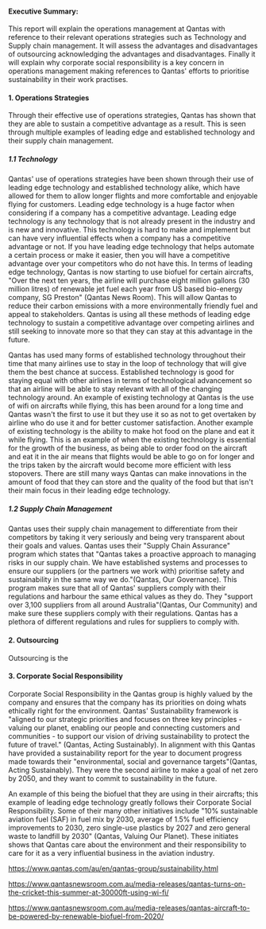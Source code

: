 

#### Executive Summary:

This report will explain the operations management at Qantas with reference to their relevant operations strategies such as Technology and Supply chain management. It will assess the advantages and disadvantages of outsourcing acknowledging the advantages and disadvantages. Finally it will explain why corporate social responsibility is a key concern in operations management making references to Qantas' efforts to prioritise sustainability in their work practises. 

#### 1. Operations Strategies

Through their effective use of operations strategies, Qantas has shown that they are able to sustain a competitive advantage as a result. This is seen through multiple examples of leading edge and established technology and their supply chain management. 

##### 1.1 Technology

Qantas' use of operations strategies have been shown through their use of leading edge technology and established technology alike, which have allowed for them to allow longer flights and more comfortable and enjoyable flying for customers. Leading edge technology is a huge factor when considering if a company has a competitive advantage. Leading edge technology is any technology that is not already present in the industry and is new and innovative. This technology is hard to make and implement but can have very influential effects when a company has a competitive advantage or not. If you have leading edge technology that helps automate a certain process or make it easier, then you will have a competitive advantage over your competitors who do not have this. In terms of leading edge technology, Qantas is now starting to use biofuel for certain aircrafts, "Over the next ten years, the airline will purchase eight million gallons (30 million litres) of renewable jet fuel each year from US based bio-energy company, SG Preston" (Qantas News Room). This will allow Qantas to reduce their carbon emissions with a more environmentally friendly fuel and appeal to stakeholders. Qantas is using all these methods of leading edge technology to sustain a competitive advantage over competing airlines and still seeking to innovate more so that they can stay at this advantage in the future.

Qantas has used many forms of established technology throughout their time that many airlines use to stay in the loop of technology that will give them the best chance at success. Established technology is good for staying equal with other airlines in terms of technological advancement so that an airline will be able to stay relevant with all of the changing technology around. An example of existing technology at Qantas is the use of wifi on aircrafts while flying, this has been around for a long time and Qantas wasn't the first to use it but they use it so as not to get overtaken by airline who do use it and for better customer satisfaction. Another example of existing technology is the ability to make hot food on the plane and eat it while flying. This is an example of when the existing technology is essential for the growth of the business, as being able to order food on the aircraft and eat it in the air means that flights would be able to go on for longer and the trips taken by the aircraft would become more efficient with less stopovers. There are still many ways Qantas can make innovations in the amount of food that they can store and the quality of the food but that isn't their main focus in their leading edge technology.

##### 1.2 Supply Chain Management

Qantas uses their supply chain management to differentiate from their competitors by taking it very seriously and being very transparent about their goals and values. Qantas uses their "Supply Chain Assurance" program which states that "Qantas takes a proactive approach to managing risks in our supply chain. We have established systems and processes to ensure our suppliers (or the partners we work with) prioritise safety and sustainability in the same way we do."(Qantas, Our Governance). This program makes sure that all of Qantas' suppliers comply with their regulations and harbour the same ethical values as they do. They "support over 3,100 suppliers from all around Australia"(Qantas, Our Community) and make sure these suppliers comply with their regulations. Qantas has a plethora of different regulations and rules for suppliers to comply with.

#### 2. Outsourcing

Outsourcing is the 

#### 3. Corporate Social Responsibility

Corporate Social Responsibility in the Qantas group is highly valued by the company and ensures that the company has its priorities on doing whats ethically right for the environment. Qantas' Sustainability framework is "aligned to our strategic priorities and focuses on three key principles - valuing our planet, enabling our people and connecting customers and communities - to support our vision of driving sustainability to protect the future of travel." (Qantas, Acting Sustainably). In alignment with this Qantas have provided a sustainability report for the year to document progress made towards their "environmental, social and governance targets"(Qantas, Acting Sustainably). They were the second airline to make a goal of net zero by 2050, and they want to commit to sustainability in the future. 

An example of this being the biofuel that they are using in their aircrafts; this example of leading edge technology greatly follows their Corporate Social Responsibility. Some of their many other initiatives include "10% sustainable aviation fuel (SAF) in fuel mix by 2030, average of 1.5% fuel efficiency improvements to 2030, zero single-use plastics by 2027 and zero general waste to landfill by 2030" (Qantas, Valuing Our Planet). These initiates shows that Qantas care about the environment and their responsibility to care for it as a very influential business in the aviation industry. 



https://www.qantas.com/au/en/qantas-group/sustainability.html

https://www.qantasnewsroom.com.au/media-releases/qantas-turns-on-the-cricket-this-summer-at-30000ft-using-wi-fi/

https://www.qantasnewsroom.com.au/media-releases/qantas-aircraft-to-be-powered-by-renewable-biofuel-from-2020/